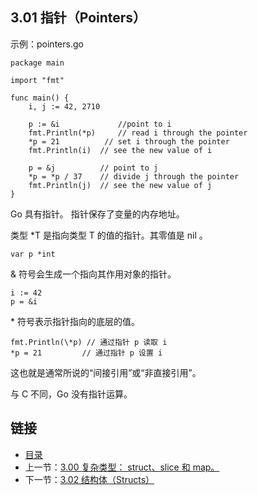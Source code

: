 ## 3.01 指针（Pointers）

示例：pointers.go

    package main

    import "fmt"

    func main() {
      	i, j := 42, 2710

      	p := &i      		//point to i
     	fmt.Println(*p) 	// read i through the pointer
	  	*p = 21          // set i through the pointer
	    fmt.Println(i)  // see the new value of i

	    p = &j         	// point to j
	    *p = *p / 37   	// divide j through the pointer
	    fmt.Println(j) 	// see the new value of j
    }

Go 具有指针。 指针保存了变量的内存地址。

类型 \*T 是指向类型 T 的值的指针。其零值是 nil 。

    var p *int

& 符号会生成一个指向其作用对象的指针。

    i := 42
    p = &i

\* 符号表示指针指向的底层的值。

    fmt.Println(\*p) // 通过指针 p 读取 i
    *p = 21         // 通过指针 p 设置 i

这也就是通常所说的“间接引用”或“非直接引用”。

与 C 不同，Go 没有指针运算。

## 链接
* [目录](https://github.com/alpha2018/go-zh/blob/master/tour/directory.md)
* 上一节：[3.00 复杂类型： struct、slice 和 map。](https://github.com/alpha2018/go-zh/blob/master/tour/03.00.md)
* 下一节：[3.02 结构体（Structs）](https://github.com/alpha2018/go-zh/blob/master/tour/03.02.md)
